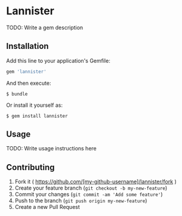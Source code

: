 # Lannister

TODO: Write a gem description

## Installation

Add this line to your application's Gemfile:

```ruby
gem 'lannister'
```

And then execute:

    $ bundle

Or install it yourself as:

    $ gem install lannister

## Usage

TODO: Write usage instructions here

## Contributing

1. Fork it ( https://github.com/[my-github-username]/lannister/fork )
2. Create your feature branch (`git checkout -b my-new-feature`)
3. Commit your changes (`git commit -am 'Add some feature'`)
4. Push to the branch (`git push origin my-new-feature`)
5. Create a new Pull Request
